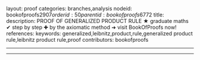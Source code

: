 layout: proof
categories: branches,analysis
nodeid: bookofproofs$2907
orderid: 50
parentid: bookofproofs$6772
title: 
description: PROOF OF GENERALIZED PRODUCT RULE &#9733; graduate maths &#10004; step by step &#10010; by the axiomatic method &#10140; visit BookOfProofs now!
references: 
keywords: generalized,leibnitz,product,rule,generalized product rule,leibnitz product rule,proof
contributors: bookofproofs

---


---

